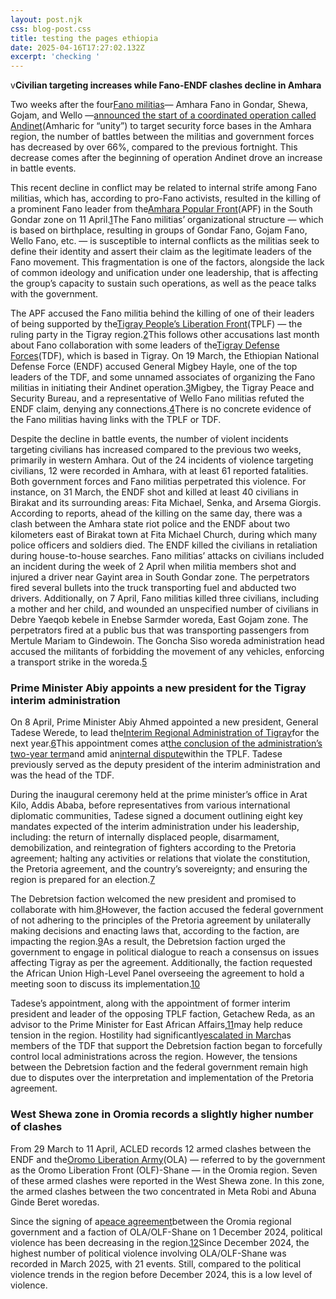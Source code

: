 ```yaml
---
layout: post.njk
css: blog-post.css
title: testing the pages ethiopia
date: 2025-04-16T17:27:02.132Z
excerpt: 'checking '
---
```

v**Civilian targeting increases while Fano-ENDF clashes decline in Amhara**

Two weeks after the four[Fano militias](https://epo.acleddata.com/actor-profiles/#1622661145930-ef6e1f53-957f)— Amhara Fano in Gondar, Shewa, Gojam, and Wello —[announced the start of a coordinated operation called Andinet](https://epo.acleddata.com/2025/04/02/ethiopia-situation-update-2-april-2025/#keytrends1)(Amharic for “unity”) to target security force bases in the Amhara region, the number of battles between the militias and government forces has decreased by over 66%, compared to the previous fortnight. This decrease comes after the beginning of operation Andinet drove an increase in battle events.

This recent decline in conflict may be related to internal strife among Fano militias, which has, according to pro-Fano activists, resulted in the killing of a prominent Fano leader from the[Amhara Popular Front](https://epo.acleddata.com/actor-profiles/#1722529435316-da54bc78-558c)(APF) in the South Gondar zone on 11 April.[1](javascript:void(0))The Fano militias’ organizational structure — which is based on birthplace, resulting in groups of Gondar Fano, Gojam Fano, Wello Fano, etc. — is susceptible to internal conflicts as the militias seek to define their identity and assert their claim as the legitimate leaders of the Fano movement. This fragmentation is one of the factors, alongside the lack of common ideology and unification under one leadership, that is affecting the group’s capacity to sustain such operations, as well as the peace talks with the government.

The APF accused the Fano militia behind the killing of one of their leaders of being supported by the[Tigray People’s Liberation Front](https://epo.acleddata.com/actor-profiles/#1622661233120-27df4ed3-a6f5)(TPLF) — the ruling party in the Tigray region.[2](javascript:void(0))This follows other accusations last month about Fano collaboration with some leaders of the[Tigray Defense Forces](https://epo.acleddata.com/actor-profiles/#1622661262372-0084b639-4904)(TDF), which is based in Tigray. On 19 March, the Ethiopian National Defense Force (ENDF) accused General Migbey Hayle, one of the top leaders of the TDF, and some unnamed associates of organizing the Fano militias in initiating their Andinet operation.[3](javascript:void(0))Migbey, the Tigray Peace and Security Bureau, and a representative of Wello Fano militias refuted the ENDF claim, denying any connections.[4](javascript:void(0))There is no concrete evidence of the Fano militias having links with the TPLF or TDF.

Despite the decline in battle events, the number of violent incidents targeting civilians has increased compared to the previous two weeks, primarily in western Amhara. Out of the 24 incidents of violence targeting civilians, 12 were recorded in Amhara, with at least 61 reported fatalities. Both government forces and Fano militias perpetrated this violence. For instance, on 31 March, the ENDF shot and killed at least 40 civilians in Birakat and its surrounding areas: Fita Michael, Senka, and Arsema Giorgis. According to reports, ahead of the killing on the same day, there was a clash between the Amhara state riot police and the ENDF about two kilometers east of Birakat town at Fita Michael Church, during which many police officers and soldiers died. The ENDF killed the civilians in retaliation during house-to-house searches. Fano militias’ attacks on civilians included an incident during the week of 2 April when militia members shot and injured a driver near Gayint area in South Gondar zone. The perpetrators fired several bullets into the truck transporting fuel and abducted two drivers. Additionally, on 7 April, Fano militias killed three civilians, including a mother and her child, and wounded an unspecified number of civilians in Debre Yaeqob kebele in Enebse Sarmder woreda, East Gojam zone. The perpetrators fired at a public bus that was transporting passengers from Mertule Mariam to Gindewoin. The Goncha Siso woreda administration head accused the militants of forbidding the movement of any vehicles, enforcing a transport strike in the woreda.[5](javascript:void(0))

### **Prime Minister Abiy appoints a new president for the Tigray interim administration**

On 8 April, Prime Minister Abiy Ahmed appointed a new president, General Tadese Werede, to lead the[Interim Regional Administration of Tigray](https://epo.acleddata.com/actor-profiles/#1722529216837-b2d395fe-ff4c)for the next year.[6](javascript:void(0))This appointment comes at[the conclusion of the administration’s two-year term](https://epo.acleddata.com/2025/04/02/ethiopia-situation-update-2-april-2025/#keytrends2)and amid an[internal dispute](https://epo.acleddata.com/2024/11/08/two-years-after-the-pretoria-agreement-unrest-still-looms-in-tigray-october-2024/)within the TPLF. Tadese previously served as the deputy president of the interim administration and was the head of the TDF.

During the inaugural ceremony held at the prime minister’s office in Arat Kilo, Addis Ababa, before representatives from various international diplomatic communities, Tadese signed a document outlining eight key mandates expected of the interim administration under his leadership, including: the return of internally displaced people, disarmament, demobilization, and reintegration of fighters according to the Pretoria agreement; halting any activities or relations that violate the constitution, the Pretoria agreement, and the country’s sovereignty; and ensuring the region is prepared for an election.[7](javascript:void(0))

The Debretsion faction welcomed the new president and promised to collaborate with him.[8](javascript:void(0))However, the faction accused the federal government of not adhering to the principles of the Pretoria agreement by unilaterally making decisions and enacting laws that, according to the faction, are impacting the region.[9](javascript:void(0))As a result, the Debretsion faction urged the government to engage in political dialogue to reach a consensus on issues affecting Tigray as per the agreement. Additionally, the faction requested the African Union High-Level Panel overseeing the agreement to hold a meeting soon to discuss its implementation.[10](javascript:void(0))

Tadese’s appointment, along with the appointment of former interim president and leader of the opposing TPLF faction, Getachew Reda, as an advisor to the Prime Minister for East African Affairs,[11](javascript:void(0))may help reduce tension in the region. Hostility had significantly[escalated in March](https://epo.acleddata.com/2025/03/20/ethiopia-situation-update-19-march-2025/#keytrends1)as members of the TDF that support the Debretsion faction began to forcefully control local administrations across the region. However, the tensions between the Debretsion faction and the federal government remain high due to disputes over the interpretation and implementation of the Pretoria agreement.

### **West Shewa zone in Oromia records a slightly higher number of clashes**

From 29 March to 11 April, ACLED records 12 armed clashes between the ENDF and the[Oromo Liberation Army](https://epo.acleddata.com/actor-profiles/#1622661802591-0e52a034-00f0)(OLA) — referred to by the government as the Oromo Liberation Front (OLF)-Shane — in the Oromia region. Seven of these armed clashes were reported in the West Shewa zone. In this zone, the armed clashes between the two concentrated in Meta Robi and Abuna Ginde Beret woredas.

Since the signing of a[peace agreement](https://epo.acleddata.com/2024/12/04/ethiopia-weekly-update-3-december-2024/)between the Oromia regional government and a faction of OLA/OLF-Shane on 1 December 2024, political violence has been decreasing in the region.[12](javascript:void(0))Since December 2024, the highest number of political violence involving OLA/OLF-Shane was recorded in March 2025, with 21 events. Still, compared to the political violence trends in the region before December 2024, this is a low level of violence.
